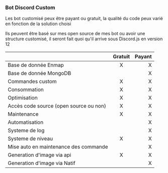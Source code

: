 ### Bot Discord Custom

Les bot customisé peux être payant ou gratuit, la qualité  du code peux varié en fonction de la solution choisi

Ils peuvent être basé sur mes open source de mes bot ou avoir une structure customisé, il seront fait quoi qu'il arrive sous Discord.js en version 12

<table>
    <thead>
        <tr>
            <th></th>
            <th align="center">Gratuit</th>
            <th align="right">Payant</th>
        </tr>
    </thead>
    <tbody>
        <tr>
            <td>Base de donnée Enmap</td>
            <td align="center">X</td>
            <td align="right">X</td>
        </tr>
        <tr>
            <td>Base de donnée MongoDB</td>
            <td align="center"></td>
            <td align="right">X</td>
        </tr>
        <tr>
            <td>Commandes custom</td>
            <td align="center">X</td>
            <td align="right">X</td>
        </tr>
      <tr>
            <td>Consommation</td>
            <td align="center">X</td>
            <td align="right">X</td>
        </tr>
      <tr>
            <td>Optimisation</td>
            <td align="center">X</td>
            <td align="right">X</td>
        </tr>
      <tr>
            <td>Accès code source (open source ou non)</td>
            <td align="center">X</td>
            <td align="right">X</td>
        </tr>
      <tr>
            <td>Maintenance</td>
            <td align="center">X</td>
            <td align="right">X</td>
        </tr>
      <tr>
            <td>Automatisation</td>
            <td align="center"></td>
            <td align="right">X</td>
        </tr>
      <tr>
            <td>Systeme de log</td>
            <td align="center"></td>
            <td align="right">X</td>
        </tr>
      <tr>
            <td>Systeme de niveau</td>
            <td align="center">X</td>
            <td align="right">X</td>
        </tr>
      <tr>
            <td>Mise auto en maintenance des commande</td>
            <td align="center"></td>
            <td align="right">X</td>
        </tr>
      <tr>
            <td>Generation d'image via api</td>
            <td align="center">X</td>
            <td align="right">X</td>
        </tr>
        <tr>
            <td>Generation d'image via Natif</td>
            <td align="center"></td>
            <td align="right">X</td>
        </tr>
    </tbody>
</table>
